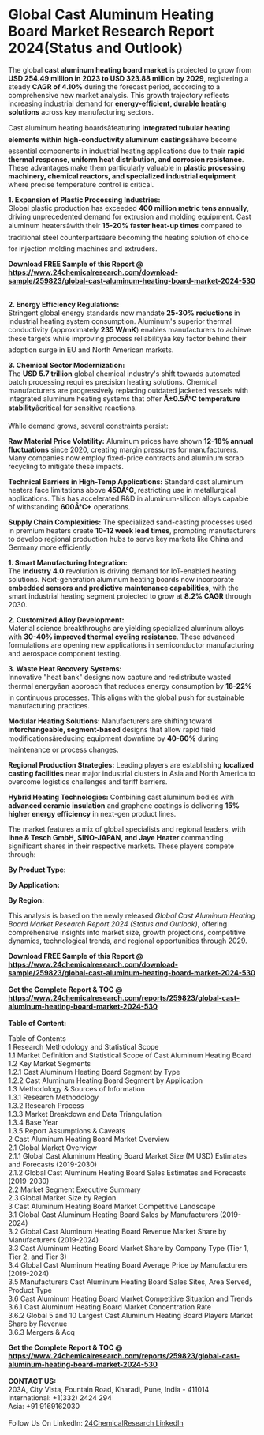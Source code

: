 <h1>Global Cast Aluminum Heating Board Market Research Report 2024(Status and Outlook)</h1><p>The global <strong>cast aluminum heating board market</strong> is projected to grow from <strong>USD 254.49 million in 2023 to USD 323.88 million by 2029</strong>, registering a steady <strong>CAGR of 4.10%</strong> during the forecast period, according to a comprehensive new market analysis. This growth trajectory reflects increasing industrial demand for <strong>energy-efficient, durable heating solutions</strong> across key manufacturing sectors.</p><p>Cast aluminum heating boardsâfeaturing <strong>integrated tubular heating elements within high-conductivity aluminum castings</strong>âhave become essential components in industrial heating applications due to their <strong>rapid thermal response, uniform heat distribution, and corrosion resistance</strong>. These advantages make them particularly valuable in <strong>plastic processing machinery, chemical reactors, and specialized industrial equipment</strong> where precise temperature control is critical.</p><p><strong>1. Expansion of Plastic Processing Industries:</strong><br>
Global plastic production has exceeded <strong>400 million metric tons annually</strong>, driving unprecedented demand for extrusion and molding equipment. Cast aluminum heatersâwith their <strong>15-20% faster heat-up times</strong> compared to traditional steel counterpartsâare becoming the heating solution of choice for injection molding machines and extruders.</p><div><b>Download FREE Sample of this Report @ 
            <a href="https://www.24chemicalresearch.com/download-sample/259823/global-cast-aluminum-heating-board-market-2024-530">
            https://www.24chemicalresearch.com/download-sample/259823/global-cast-aluminum-heating-board-market-2024-530</a></b></div><br><p><strong>2. Energy Efficiency Regulations:</strong><br>
Stringent global energy standards now mandate <strong>25-30% reductions</strong> in industrial heating system consumption. Aluminum's superior thermal conductivity (approximately <strong>235 W/mK</strong>) enables manufacturers to achieve these targets while improving process reliabilityâa key factor behind their adoption surge in EU and North American markets.</p><p><strong>3. Chemical Sector Modernization:</strong><br>
The <strong>USD 5.7 trillion</strong> global chemical industry's shift towards automated batch processing requires precision heating solutions. Chemical manufacturers are progressively replacing outdated jacketed vessels with integrated aluminum heating systems that offer <strong>Â±0.5Â°C temperature stability</strong>âcritical for sensitive reactions.</p><p>While demand grows, several constraints persist:</p><p><strong>Raw Material Price Volatility:</strong> Aluminum prices have shown <strong>12-18% annual fluctuations</strong> since 2020, creating margin pressures for manufacturers. Many companies now employ fixed-price contracts and aluminum scrap recycling to mitigate these impacts.</p><p><strong>Technical Barriers in High-Temp Applications:</strong> Standard cast aluminum heaters face limitations above <strong>450Â°C</strong>, restricting use in metallurgical applications. This has accelerated R&amp;D in aluminum-silicon alloys capable of withstanding <strong>600Â°C+</strong> operations.</p><p><strong>Supply Chain Complexities:</strong> The specialized sand-casting processes used in premium heaters create <strong>10-12 week lead times</strong>, prompting manufacturers to develop regional production hubs to serve key markets like China and Germany more efficiently.</p><p><strong>1. Smart Manufacturing Integration:</strong><br>
The <strong>Industry 4.0</strong> revolution is driving demand for IoT-enabled heating solutions. Next-generation aluminum heating boards now incorporate <strong>embedded sensors and predictive maintenance capabilities</strong>, with the smart industrial heating segment projected to grow at <strong>8.2% CAGR</strong> through 2030.</p><p><strong>2. Customized Alloy Development:</strong><br>
Material science breakthroughs are yielding specialized aluminum alloys with <strong>30-40% improved thermal cycling resistance</strong>. These advanced formulations are opening new applications in semiconductor manufacturing and aerospace component testing.</p><p><strong>3. Waste Heat Recovery Systems:</strong><br>
Innovative "heat bank" designs now capture and redistribute wasted thermal energyâan approach that reduces energy consumption by <strong>18-22%</strong> in continuous processes. This aligns with the global push for sustainable manufacturing practices.</p><p><strong>Modular Heating Solutions:</strong> Manufacturers are shifting toward <strong>interchangeable, segment-based</strong> designs that allow rapid field modificationsâreducing equipment downtime by <strong>40-60%</strong> during maintenance or process changes.</p><p><strong>Regional Production Strategies:</strong> Leading players are establishing <strong>localized casting facilities</strong> near major industrial clusters in Asia and North America to overcome logistics challenges and tariff barriers.</p><p><strong>Hybrid Heating Technologies:</strong> Combining cast aluminum bodies with <strong>advanced ceramic insulation</strong> and graphene coatings is delivering <strong>15% higher energy efficiency</strong> in next-gen product lines.</p><p>The market features a mix of global specialists and regional leaders, with <strong>Ihne &amp; Tesch GmbH, SINO-JAPAN, and Jaye Heater</strong> commanding significant shares in their respective markets. These players compete through:</p><p><strong>By Product Type:</strong></p><p><strong>By Application:</strong></p><p><strong>By Region:</strong></p><p>This analysis is based on the newly released <em>Global Cast Aluminum Heating Board Market Research Report 2024 (Status and Outlook)</em>, offering comprehensive insights into market size, growth projections, competitive dynamics, technological trends, and regional opportunities through 2029.</p><div><b>Download FREE Sample of this Report @ 
            <a href="https://www.24chemicalresearch.com/download-sample/259823/global-cast-aluminum-heating-board-market-2024-530">
            https://www.24chemicalresearch.com/download-sample/259823/global-cast-aluminum-heating-board-market-2024-530</a></b></div><br><div><b>Get the Complete Report & TOC @ 
            <a href="https://www.24chemicalresearch.com/reports/259823/global-cast-aluminum-heating-board-market-2024-530">
            https://www.24chemicalresearch.com/reports/259823/global-cast-aluminum-heating-board-market-2024-530</a></b></div><br>
            <b>Table of Content:</b><p>Table of Contents<br />
1 Research Methodology and Statistical Scope<br />
1.1 Market Definition and Statistical Scope of Cast Aluminum Heating Board<br />
1.2 Key Market Segments<br />
1.2.1 Cast Aluminum Heating Board Segment by Type<br />
1.2.2 Cast Aluminum Heating Board Segment by Application<br />
1.3 Methodology & Sources of Information<br />
1.3.1 Research Methodology<br />
1.3.2 Research Process<br />
1.3.3 Market Breakdown and Data Triangulation<br />
1.3.4 Base Year<br />
1.3.5 Report Assumptions & Caveats<br />
2 Cast Aluminum Heating Board Market Overview<br />
2.1 Global Market Overview<br />
2.1.1 Global Cast Aluminum Heating Board Market Size (M USD) Estimates and Forecasts (2019-2030)<br />
2.1.2 Global Cast Aluminum Heating Board Sales Estimates and Forecasts (2019-2030)<br />
2.2 Market Segment Executive Summary<br />
2.3 Global Market Size by Region<br />
3 Cast Aluminum Heating Board Market Competitive Landscape<br />
3.1 Global Cast Aluminum Heating Board Sales by Manufacturers (2019-2024)<br />
3.2 Global Cast Aluminum Heating Board Revenue Market Share by Manufacturers (2019-2024)<br />
3.3 Cast Aluminum Heating Board Market Share by Company Type (Tier 1, Tier 2, and Tier 3)<br />
3.4 Global Cast Aluminum Heating Board Average Price by Manufacturers (2019-2024)<br />
3.5 Manufacturers Cast Aluminum Heating Board Sales Sites, Area Served, Product Type<br />
3.6 Cast Aluminum Heating Board Market Competitive Situation and Trends<br />
3.6.1 Cast Aluminum Heating Board Market Concentration Rate<br />
3.6.2 Global 5 and 10 Largest Cast Aluminum Heating Board Players Market Share by Revenue<br />
3.6.3 Mergers & Acq</p><div><b>Get the Complete Report & TOC @ 
            <a href="https://www.24chemicalresearch.com/reports/259823/global-cast-aluminum-heating-board-market-2024-530">
            https://www.24chemicalresearch.com/reports/259823/global-cast-aluminum-heating-board-market-2024-530</a></b></div><br><b>CONTACT US:</b><br>
            203A, City Vista, Fountain Road, Kharadi, Pune, India - 411014<br>
            International: +1(332) 2424 294<br>
            Asia: +91 9169162030 <br><br>
            Follow Us On LinkedIn: <a href="https://www.linkedin.com/company/24chemicalresearch/">24ChemicalResearch LinkedIn</a>